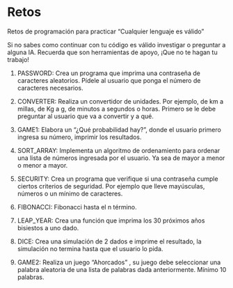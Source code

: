 # Retos

Retos de programación para practicar
“Cualquier lenguaje es válido”

Si no sabes como continuar con tu código es válido investigar o preguntar a alguna IA. Recuerda que son herramientas de apoyo, ¡Que no te hagan tu trabajo!

1. PASSWORD: Crea un programa que imprima una contraseña de caracteres aleatorios. Pídele al usuario que ponga el número de caracteres necesarios.

2. CONVERTER: Realiza un convertidor de unidades. Por ejemplo, de km a millas, de Kg a g, de minutos a segundos o horas. Primero se le debe preguntar al usuario que va a convertir y a qué.

3. GAME1: Elabora un “¿Qué probabilidad hay?”, donde el usuario primero ingresa su número, imprimir los resultados. 

4. SORT_ARRAY: Implementa un algoritmo de ordenamiento para ordenar una lista de números ingresada por el usuario. Ya sea de mayor a menor o menor a mayor.

5. SECURITY: Crea un programa que verifique si una contraseña cumple ciertos criterios de seguridad. Por ejemplo que lleve mayúsculas, números o un mínimo de caracteres.

6. FIBONACCI: Fibonacci hasta el n término.

7. LEAP_YEAR: Crea una función que imprima los 30 próximos años bisiestos a uno dado.

8. DICE: Crea una simulación de 2 dados e imprime el resultado, la simulación no termina hasta que el usuario lo pida.

9. GAME2: Realiza un juego “Ahorcados” , su juego debe seleccionar una palabra aleatoria de una lista de palabras dada anteriormente. Mínimo 10 palabras.



